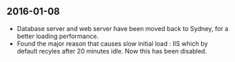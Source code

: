 2016-01-08
---
 * Database server and web server have been moved back to Sydney, for a better loading performance.
 * Found the major reason that causes slow initial load : IIS which by default recyles after 20 minutes idle. Now this has been disabled.
